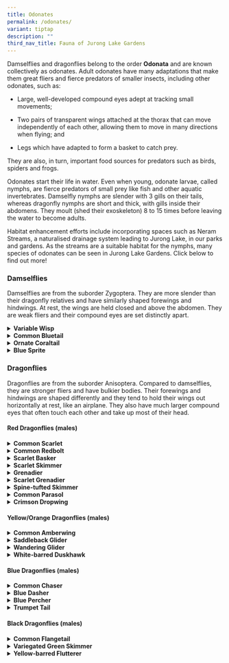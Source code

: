 ```yaml
---
title: Odonates
permalink: /odonates/
variant: tiptap
description: ""
third_nav_title: Fauna of Jurong Lake Gardens
---
```

<p>Damselflies and dragonflies belong to the order <strong>Odonata</strong> and
are known collectively as odonates. Adult odonates have many adaptations
that make them great fliers and fierce predators of smaller insects, including
other odonates, such as:</p>
<ul data-tight="true" class="tight">
<li>
<p>Large, well-developed compound eyes adept at tracking small movements;</p>
</li>
<li>
<p>Two pairs of transparent wings attached at the thorax that can move independently
of each other, allowing them to move in many directions when flying; and</p>
</li>
<li>
<p>Legs which have adapted to form a basket to catch prey.</p>
</li>
</ul>
<p>They are also, in turn, important food sources for predators such as birds,
spiders and frogs.</p>
<p>Odonates start their life in water. Even when young, odonate larvae, called
nymphs, are fierce predators of small prey like fish and other aquatic
invertebrates. Damselfly nymphs are slender with 3 gills on their tails,
whereas dragonfly nymphs are short and thick, with gills inside their abdomens.
They moult (shed their exoskeleton) 8 to 15 times before leaving the water
to become adults.</p>
<p>Habitat enhancement efforts include incorporating spaces such as Neram
Streams, a naturalised drainage system leading to Jurong Lake, in our parks
and gardens. As the streams are a suitable habitat for the nymphs, many
species of odonates can be seen in Jurong Lake Gardens.&nbsp;Click below
to find out more!</p>
<h3><strong>Damselflies</strong></h3>
<p>Damselflies are from the suborder Zygoptera. They are more slender than
their dragonfly relatives and have similarly shaped forewings and hindwings.
At rest, the wings are held closed and above the abdomen. They are weak
fliers and their compound eyes are set distinctly apart.</p>
<div data-type="detailGroup" class="isomer-accordion isomer-accordion-white">
<details class="isomer-details">
<summary><strong>Variable Wisp</strong>
</summary>
<div data-type="detailsContent" class="isomer-details-content">
<p></p>
<div class="isomer-image-wrapper">
<img style="width: 100%" height="auto" width="100%" alt="" src="/images/Fauna/variable_wisp_mature_m_rt.jpg">
</div>
<p><em>Mature male. Photo credit: Ruth Tan (NParks)&nbsp;</em>
</p>
<p></p>
<table style="minWidth: 50px">
<colgroup>
<col>
<col>
</colgroup>
<tbody>
<tr>
<td rowspan="1" colspan="1">
<p><strong>Scientific name:</strong>
</p>
</td>
<td rowspan="1" colspan="1">
<p><em>Agriocnemis femina</em>
</p>
</td>
</tr>
<tr>
<td rowspan="1" colspan="1">
<p><strong>Common name:</strong>
</p>
</td>
<td rowspan="1" colspan="1">
<p>Variable Wisp</p>
</td>
</tr>
<tr>
<td rowspan="1" colspan="1">
<p><strong>Family:</strong>
</p>
</td>
<td rowspan="1" colspan="1">
<p>Coenagrionidae</p>
</td>
</tr>
</tbody>
</table>
<p></p>
<p><strong>What does it look like?</strong>
</p>
<p>Variable wisps are one of the smallest damselflies in Singapore. Their
wings are only about 1 cm long! It can be difficult to identify them as
their colour changes with age.</p>
<p>Before maturity, males have a greenish thorax with an orange abdomen tip.
This changes to a dark abdomen with a white thorax when mature. Females
before maturity are bright red but will become dull olive when mature.</p>
<p><strong>Habitat and Behaviour</strong>
</p>
<p>They can be found along the water’s edge and just above the grass line
in most of our parks, but a keen eye is required to spot them!</p>
</div>
</details>
<details class="isomer-details">
<summary><strong>Common Bluetail</strong>
</summary>
<div data-type="detailsContent" class="isomer-details-content">
<p></p>
<table style="minWidth: 50px">
<colgroup>
<col>
<col>
</colgroup>
<tbody>
<tr>
<td rowspan="1" colspan="1">
<p><strong>Scientific name:</strong>
</p>
</td>
<td rowspan="1" colspan="1">
<p><em>Ischnura senegalensis</em>
</p>
</td>
</tr>
<tr>
<td rowspan="1" colspan="1">
<p><strong>Common name:</strong>
</p>
</td>
<td rowspan="1" colspan="1">
<p>Common Bluetail</p>
</td>
</tr>
<tr>
<td rowspan="1" colspan="1">
<p><strong>Family:</strong>
</p>
</td>
<td rowspan="1" colspan="1">
<p>Coenagrionidae</p>
</td>
</tr>
</tbody>
</table>
<table style="minWidth: 25px">
<colgroup>
<col>
</colgroup>
<tbody>
<tr>
<td rowspan="1" colspan="1">
<div class="isomer-image-wrapper">
<img style="box-sizing: border-box; border-style: none; display: block; max-width: 100%; height: 90px; width: 130px; text-align: center;" height="auto" width="100%" alt="damselfly" src="https://www.nparks.gov.sg/-/media/nparks-real-content/jlg/jlg-fauna/019-damselfly.png?h=90&amp;w=130">
</div>
<p><strong>28–30 mm</strong>
</p>
</td>
</tr>
</tbody>
</table>
<p><strong>What does it look like?</strong>
</p>
<p>Males can be easily identified by their green thorax and blue abdomen
tip. Females come in a variety of colours, but the most common is a golden
orange thorax. Sometimes, females can look similar to males too!</p>
<p><strong>Habitat and Behaviour</strong>
</p>
<p>They thrive in disturbed and open habitats and can be seen in almost all
the ponds in our parks and gardens. They range widely from Africa and Asia
to the island of New Guinea.</p>
</div>
</details>
<details class="isomer-details">
<summary><strong>Ornate Coraltail</strong>
</summary>
<div data-type="detailsContent" class="isomer-details-content">
<p></p>
<table style="minWidth: 50px">
<colgroup>
<col>
<col>
</colgroup>
<tbody>
<tr>
<td rowspan="1" colspan="1">
<p><strong>Scientific name:</strong>
</p>
</td>
<td rowspan="1" colspan="1">
<p><em>Ceriagrion cerinorubellum</em>
</p>
</td>
</tr>
<tr>
<td rowspan="1" colspan="1">
<p><strong>Common name:</strong>
</p>
</td>
<td rowspan="1" colspan="1">
<p>Ornate Coraltail</p>
</td>
</tr>
<tr>
<td rowspan="1" colspan="1">
<p><strong>Family:</strong>
</p>
</td>
<td rowspan="1" colspan="1">
<p>Coenagrionidae</p>
</td>
</tr>
</tbody>
</table>
<table style="minWidth: 25px">
<colgroup>
<col>
</colgroup>
<tbody>
<tr>
<td rowspan="1" colspan="1">
<div class="isomer-image-wrapper">
<img style="box-sizing: border-box; border-style: none; display: block; max-width: 100%; height: 90px; width: 130px; text-align: center;" height="auto" width="100%" alt="damselfly" src="https://www.nparks.gov.sg/-/media/nparks-real-content/jlg/jlg-fauna/019-damselfly.png?h=90&amp;w=130">
</div>
<p><strong>35–38&nbsp;mm</strong>
</p>
</td>
</tr>
</tbody>
</table>
<p><strong>What does it look like?</strong>
</p>
<p>The Ornate Coraltail is a common damselfly that is easily identified by
its bluish green thorax and dark abdomen with an orange tip. Females look
similar to males.</p>
<p><strong>Habitat and Behaviour</strong>
</p>
<p>Any vegetated pond is suitable for this adaptable species. They are distributed
across the Indian subcontinent and Southeast Asia.</p>
</div>
</details>
<details class="isomer-details">
<summary><strong>Blue Sprite</strong>
</summary>
<div data-type="detailsContent" class="isomer-details-content">
<p></p>
<table style="minWidth: 50px">
<colgroup>
<col>
<col>
</colgroup>
<tbody>
<tr>
<td rowspan="1" colspan="1">
<p><strong>Scientific name:</strong>
</p>
</td>
<td rowspan="1" colspan="1">
<p><em>Pseudagrion microcephalum</em>
</p>
</td>
</tr>
<tr>
<td rowspan="1" colspan="1">
<p><strong>Common name:</strong>
</p>
</td>
<td rowspan="1" colspan="1">
<p>Blue Sprite</p>
</td>
</tr>
<tr>
<td rowspan="1" colspan="1">
<p><strong>Family:</strong>
</p>
</td>
<td rowspan="1" colspan="1">
<p>Coenagrionidae</p>
</td>
</tr>
</tbody>
</table>
<table style="minWidth: 25px">
<colgroup>
<col>
</colgroup>
<tbody>
<tr>
<td rowspan="1" colspan="1">
<div class="isomer-image-wrapper">
<img style="box-sizing: border-box; border-style: none; display: block; max-width: 100%; height: 90px; width: 130px; text-align: center;" height="auto" width="100%" alt="damselfly" src="https://www.nparks.gov.sg/-/media/nparks-real-content/jlg/jlg-fauna/019-damselfly.png?h=90&amp;w=130">
</div>
<p><strong>35–38&nbsp;mm</strong>
</p>
</td>
</tr>
</tbody>
</table>
<p><strong>What does it look like?</strong>
</p>
<p>The males of this damselfly are sky blue with black bands on their thorax.
Females are generally pale brown with thin streaks of blue on their thorax.</p>
<p><strong>Habitat and Behaviour</strong>
</p>
<p>This species is highly adaptable and common in our urban wetlands. They
can be spotted perching on vegetation or twigs, or flying just above the
water’s surface.</p>
</div>
</details>
</div>
<h3><strong>Dragonflies</strong></h3>
<p>Dragonflies are from the suborder Anisoptera. Compared to damselflies,
they are stronger fliers and have bulkier bodies. Their forewings and hindwings
are shaped differently and they tend to hold their wings out horizontally
at rest, like an airplane. They also have much larger compound eyes that
often touch each other and take up most of their head.</p>
<p></p>
<h4><strong>Red Dragonflies (males)</strong></h4>
<div data-type="detailGroup" class="isomer-accordion isomer-accordion-white">
<details class="isomer-details">
<summary><strong>Common Scarlet</strong>
</summary>
<div data-type="detailsContent" class="isomer-details-content">
<p>
<br>
</p>
<table style="minWidth: 50px">
<colgroup>
<col>
<col>
</colgroup>
<tbody>
<tr>
<td rowspan="1" colspan="1">
<p><strong>Scientific name:</strong>
</p>
</td>
<td rowspan="1" colspan="1">
<p><em>Crocothemis servilia</em>
</p>
</td>
</tr>
<tr>
<td rowspan="1" colspan="1">
<p><strong>Common name:</strong>
</p>
</td>
<td rowspan="1" colspan="1">
<p>Common Scarlet</p>
</td>
</tr>
<tr>
<td rowspan="1" colspan="1">
<p><strong>Family:</strong>
</p>
</td>
<td rowspan="1" colspan="1">
<p>Libellulidae</p>
</td>
</tr>
</tbody>
</table>
<p>
<br>
</p>
<table style="minWidth: 25px">
<colgroup>
<col>
</colgroup>
<tbody>
<tr>
<td rowspan="1" colspan="1">
<div class="isomer-image-wrapper">
<img style="box-sizing: border-box; border-style: none; display: block; max-width: 100%; height: 69px; width: 100px;" height="69" width="100" alt="odonate" src="https://www.nparks.gov.sg/-/media/nparks-real-content/jlg/jlg-fauna/017-odonate.png?h=69&amp;w=100">
</div>
<p><strong>40–43 mm</strong>
</p>
</td>
</tr>
</tbody>
</table>
<p><strong>What does it look like?</strong>
</p>
<p>This is one of the larger species of red dragonflies and is very common
in Jurong Lake Gardens. The males are red from head to tail, including
their eyes. They are easily confused with the Common Redbolt but can be
distinguished from the latter by the distinctive dark line along the top
of its abdomen. The females are light brown with the same distinctive line.</p>
<p><strong>Habitat and Behaviour</strong>
</p>
<p>These sun-loving dragonflies can be commonly seen in our parks as well
as other open habitats like freshwater marshes. They range from the Middle
East throughout tropical and subtropical Asia, to New Guinea in the east.
<br>
</p>
</div>
</details>
<details class="isomer-details">
<summary><strong>Common Redbolt</strong>
</summary>
<div data-type="detailsContent" class="isomer-details-content">
<p></p>
<table style="minWidth: 50px">
<colgroup>
<col>
<col>
</colgroup>
<tbody>
<tr>
<td rowspan="1" colspan="1">
<p><strong>Scientific name:</strong>
</p>
</td>
<td rowspan="1" colspan="1">
<p><em>Rhodothemis rufa</em>
</p>
</td>
</tr>
<tr>
<td rowspan="1" colspan="1">
<p><strong>Common name:</strong>
</p>
</td>
<td rowspan="1" colspan="1">
<p>Common Redbolt</p>
</td>
</tr>
<tr>
<td rowspan="1" colspan="1">
<p><strong>Family:</strong>
</p>
</td>
<td rowspan="1" colspan="1">
<p>Libellulidae</p>
</td>
</tr>
</tbody>
</table>
<p>
<br>
</p>
<table style="minWidth: 25px">
<colgroup>
<col>
</colgroup>
<tbody>
<tr>
<td rowspan="1" colspan="1">
<div class="isomer-image-wrapper">
<img style="box-sizing: border-box; border-style: none; display: block; max-width: 100%; height: 69px; width: 100px;" height="69" width="100" alt="odonate" src="https://www.nparks.gov.sg/-/media/nparks-real-content/jlg/jlg-fauna/017-odonate.png?h=69&amp;w=100">
</div>
<p><strong>41–44 mm</strong>
</p>
</td>
</tr>
</tbody>
</table>
<p><strong>What does it look like?</strong>
</p>
<p>Male Common Redbolts are red throughout with a thick pale band on their
thorax. Females are brown with a bright yellow band on their thorax that
extends midway down the abdomen. It looks similar to the Common Scarlet
but lacks the distinct dark band along the abdomen.</p>
<p><strong>Habitat and Behaviour</strong>
</p>
<p>This sun-loving species is found in open habitats like freshwater marshes
and flooded grasslands. They are widespread in tropical Asia, ranging from
western India and Sri Lanka to the Solomon Islands.</p>
</div>
</details>
<details class="isomer-details">
<summary><strong>Scarlet Basker</strong>
</summary>
<div data-type="detailsContent" class="isomer-details-content">
<p></p>
<table style="minWidth: 50px">
<colgroup>
<col>
<col>
</colgroup>
<tbody>
<tr>
<td rowspan="1" colspan="1">
<p><strong>Scientific name:</strong>
</p>
</td>
<td rowspan="1" colspan="1">
<p><em>Urothemis signata</em>
</p>
</td>
</tr>
<tr>
<td rowspan="1" colspan="1">
<p><strong>Common name:</strong>
</p>
</td>
<td rowspan="1" colspan="1">
<p>Scarlet Basker</p>
</td>
</tr>
<tr>
<td rowspan="1" colspan="1">
<p><strong>Family:</strong>
</p>
</td>
<td rowspan="1" colspan="1">
<p>Libellulidae</p>
</td>
</tr>
</tbody>
</table>
<p>
<br>
</p>
<table style="minWidth: 25px">
<colgroup>
<col>
</colgroup>
<tbody>
<tr>
<td rowspan="1" colspan="1">
<div class="isomer-image-wrapper">
<img style="box-sizing: border-box; border-style: none; display: block; max-width: 100%; height: 69px; width: 100px;" height="69" width="100" alt="odonate" src="https://www.nparks.gov.sg/-/media/nparks-real-content/jlg/jlg-fauna/017-odonate.png?h=69&amp;w=100">
</div>
<p><strong>42–45 mm</strong>
</p>
</td>
</tr>
</tbody>
</table>
<p><strong>What does it look like?</strong>
</p>
<p>Male Scarlet Baskers have red eyes, thoraxes and abdomens with a brown
patch at the base of their hindwings. Females are, in contrast, light
<a rel="noopener noreferrer nofollow" target="_blank">yellowish brown&nbsp;</a>with a pale amber patch at the base of their
hindwings. They are identified by two diamond-shaped spots at the ends
of their abdomens.</p>
<p><strong>Habitat and Behaviour</strong>
</p>
<p>It is found in ponds in open habitats throughout Singapore. This active
dragonfly is often seen fighting other odonates that intrude into their
territory. It is widespread, occurring from the Indian subcontinent and
Southeast Asia to eastern Australia.</p>
</div>
</details>
<details class="isomer-details">
<summary><strong>Scarlet Skimmer</strong>
</summary>
<div data-type="detailsContent" class="isomer-details-content">
<p></p>
<table style="minWidth: 50px">
<colgroup>
<col>
<col>
</colgroup>
<tbody>
<tr>
<td rowspan="1" colspan="1">
<p><strong>Scientific name:</strong>
</p>
</td>
<td rowspan="1" colspan="1">
<p><em>Orthetrum testaceum</em>
</p>
</td>
</tr>
<tr>
<td rowspan="1" colspan="1">
<p><strong>Common name:</strong>
</p>
</td>
<td rowspan="1" colspan="1">
<p>Scarlet Skimmer</p>
</td>
</tr>
<tr>
<td rowspan="1" colspan="1">
<p><strong>Family:</strong>
</p>
</td>
<td rowspan="1" colspan="1">
<p>Libellulidae</p>
</td>
</tr>
</tbody>
</table>
<p>
<br>
</p>
<table style="minWidth: 25px">
<colgroup>
<col>
</colgroup>
<tbody>
<tr>
<td rowspan="1" colspan="1">
<div class="isomer-image-wrapper">
<img style="box-sizing: border-box; border-style: none; display: block; max-width: 100%; height: 69px; width: 100px;" height="69" width="100" alt="odonate" src="https://www.nparks.gov.sg/-/media/nparks-real-content/jlg/jlg-fauna/017-odonate.png?h=69&amp;w=100">
</div>
<p><strong>43–48 mm</strong>
</p>
</td>
</tr>
</tbody>
</table>
<p><strong>What does it look like?</strong>
</p>
<p>Males have an orange brown thorax and red abdomen with light brownish
grey eyes. They also have an amber patch at the base of their hindwings.
Females are <a rel="noopener noreferrer nofollow" target="_blank">yellowish brown </a>and
lack the patch on their hindwings.</p>
<p><strong>Habitat and Behaviour</strong>
</p>
<p>They inhabit open wetlands like drains, ponds and marshes.</p>
</div>
</details>
<details class="isomer-details">
<summary><strong>Grenadier</strong>
</summary>
<div data-type="detailsContent" class="isomer-details-content">
<p></p>
<table style="minWidth: 50px">
<colgroup>
<col>
<col>
</colgroup>
<tbody>
<tr>
<td rowspan="1" colspan="1">
<p><strong>Scientific name:</strong>
</p>
</td>
<td rowspan="1" colspan="1">
<p><em>Agrionoptera insignis</em>
</p>
</td>
</tr>
<tr>
<td rowspan="1" colspan="1">
<p><strong>Common name:</strong>
</p>
</td>
<td rowspan="1" colspan="1">
<p>Grenadier</p>
</td>
</tr>
<tr>
<td rowspan="1" colspan="1">
<p><strong>Family:</strong>
</p>
</td>
<td rowspan="1" colspan="1">
<p>Libellulidae</p>
</td>
</tr>
</tbody>
</table>
<p>
<br>
</p>
<table style="minWidth: 25px">
<colgroup>
<col>
</colgroup>
<tbody>
<tr>
<td rowspan="1" colspan="1">
<div class="isomer-image-wrapper">
<img style="box-sizing: border-box; border-style: none; display: block; max-width: 100%; height: 69px; width: 100px;" height="69" width="100" alt="odonate" src="https://www.nparks.gov.sg/-/media/nparks-real-content/jlg/jlg-fauna/017-odonate.png?h=69&amp;w=100">
</div>
<p><strong>37–41 mm</strong>
</p>
</td>
</tr>
</tbody>
</table>
<p><strong>What does it look like?</strong>
</p>
<p>The Grenadier has a blotchy or mottled yellow thorax and a slender abdomen
that is red except for the black tip. Males and females look similar. It
can be challenging to distinguish the Grenadier from the Scarlet Grenadier,
which is larger and has a different abdomen shape and thorax colouration.</p>
<p><strong>Habitat and Behaviour</strong>
</p>
<p>This species is associated with forested habitats and generally perches
in shady areas. It has been recorded in the nature reserves, various nature
parks and wooded areas of Jurong Lake Gardens. It has a wide range across
tropical Asia and Australasia.</p>
</div>
</details>
<details class="isomer-details">
<summary><strong>Scarlet Grenadier</strong>
</summary>
<div data-type="detailsContent" class="isomer-details-content">
<p></p>
<table style="minWidth: 50px">
<colgroup>
<col>
<col>
</colgroup>
<tbody>
<tr>
<td rowspan="1" colspan="1">
<p><strong>Scientific name:</strong>
</p>
</td>
<td rowspan="1" colspan="1">
<p><em>Lathrecista asiatica</em>
</p>
</td>
</tr>
<tr>
<td rowspan="1" colspan="1">
<p><strong>Common name:</strong>
</p>
</td>
<td rowspan="1" colspan="1">
<p>Scarlet Grenadier</p>
</td>
</tr>
<tr>
<td rowspan="1" colspan="1">
<p><strong>Family:</strong>
</p>
</td>
<td rowspan="1" colspan="1">
<p>Libellulidae</p>
</td>
</tr>
</tbody>
</table>
<p>
<br>
</p>
<table style="minWidth: 25px">
<colgroup>
<col>
</colgroup>
<tbody>
<tr>
<td rowspan="1" colspan="1">
<div class="isomer-image-wrapper">
<img style="box-sizing: border-box; border-style: none; display: block; max-width: 100%; height: 69px; width: 100px;" height="69" width="100" alt="odonate" src="https://www.nparks.gov.sg/-/media/nparks-real-content/jlg/jlg-fauna/017-odonate.png?h=69&amp;w=100">
</div>
<p><strong>44–47 mm</strong>
</p>
</td>
</tr>
</tbody>
</table>
<p><strong>What does it look like?</strong>
</p>
<p>The Scarlet Grenadier has a narrow abdomen. Males have an entirely red
abdomen except for the last segment which is black. Their thorax is dark
brown with yellow stripes on the sides. Females have a brownish red abdomen.</p>
<p><strong>Habitat and Behaviour</strong>
</p>
<p>This species prefers forested areas and is usually seen perched around
forest clearings surveying <a rel="noopener noreferrer nofollow" target="_blank">their surroundings&nbsp;</a>for
prey.</p>
</div>
</details>
<details class="isomer-details">
<summary><strong>Spine-tufted Skimmer</strong>
</summary>
<div data-type="detailsContent" class="isomer-details-content">
<p></p>
<table style="minWidth: 50px">
<colgroup>
<col>
<col>
</colgroup>
<tbody>
<tr>
<td rowspan="1" colspan="1">
<p><strong>Scientific name:</strong>
</p>
</td>
<td rowspan="1" colspan="1">
<p><em>Orthetrum chrysis</em>
</p>
</td>
</tr>
<tr>
<td rowspan="1" colspan="1">
<p><strong>Common name:</strong>
</p>
</td>
<td rowspan="1" colspan="1">
<p>Spine-tufted Skimmer</p>
</td>
</tr>
<tr>
<td rowspan="1" colspan="1">
<p><strong>Family:</strong>
</p>
</td>
<td rowspan="1" colspan="1">
<p>Libellulidae</p>
</td>
</tr>
</tbody>
</table>
<p>
<br>
</p>
<table style="minWidth: 25px">
<colgroup>
<col>
</colgroup>
<tbody>
<tr>
<td rowspan="1" colspan="1">
<div class="isomer-image-wrapper">
<img style="box-sizing: border-box; border-style: none; display: block; max-width: 100%; height: 69px; width: 100px;" height="69" width="100" alt="odonate" src="https://www.nparks.gov.sg/-/media/nparks-real-content/jlg/jlg-fauna/017-odonate.png?h=69&amp;w=100">
</div>
<p><strong>41–48 mm</strong>
</p>
</td>
</tr>
</tbody>
</table>
<p><strong>What does it look like?</strong>
</p>
<p>Males have a dark brown thorax and red abdomen. Females are reddish brown.
They are often mistaken for the Scarlet Skimmer but have a dark thorax
instead of being completely red or orange brown.</p>
<p><strong>Habitat and Behaviour</strong>
</p>
<p>They are common in our parks and widespread in tropical Asia.</p>
</div>
</details>
<details class="isomer-details">
<summary><strong>Common Parasol</strong>
</summary>
<div data-type="detailsContent" class="isomer-details-content">
<p></p>
<table style="minWidth: 50px">
<colgroup>
<col>
<col>
</colgroup>
<tbody>
<tr>
<td rowspan="1" colspan="1">
<p><strong>Scientific name:</strong>
</p>
</td>
<td rowspan="1" colspan="1">
<p><em>Neurothemis fluctuans</em>
</p>
</td>
</tr>
<tr>
<td rowspan="1" colspan="1">
<p><strong>Common name:</strong>
</p>
</td>
<td rowspan="1" colspan="1">
<p>Common Parasol</p>
</td>
</tr>
<tr>
<td rowspan="1" colspan="1">
<p><strong>Family:</strong>
</p>
</td>
<td rowspan="1" colspan="1">
<p>Libellulidae</p>
</td>
</tr>
</tbody>
</table>
<p>
<br>
</p>
<table style="minWidth: 25px">
<colgroup>
<col>
</colgroup>
<tbody>
<tr>
<td rowspan="1" colspan="1">
<div class="isomer-image-wrapper">
<img style="box-sizing: border-box; border-style: none; display: block; max-width: 100%; height: 69px; width: 100px;" height="69" width="100" alt="odonate" src="https://www.nparks.gov.sg/-/media/nparks-real-content/jlg/jlg-fauna/017-odonate.png?h=69&amp;w=100">
</div>
<p><strong>30–34 mm</strong>
</p>
</td>
</tr>
</tbody>
</table>
<p><strong>What does it look like?</strong>
</p>
<p>Males are striking and have a reddish brown thorax and abdomen with maroon
wings that have transparent tips. Females are duller in colour with clear
wings. Immature males look similar to females except for their wing markings.</p>
<p><strong>Habitat and Behaviour</strong>
</p>
<p>It is widespread across tropical Asia. It is the most common dragonfly
in Singapore, even frequenting places that are far from a water source.</p>
</div>
</details>
<details class="isomer-details">
<summary><strong>Crimson Dropwing</strong>
</summary>
<div data-type="detailsContent" class="isomer-details-content">
<p></p>
<table style="minWidth: 50px">
<colgroup>
<col>
<col>
</colgroup>
<tbody>
<tr>
<td rowspan="1" colspan="1">
<p><strong>Scientific name:</strong>
</p>
</td>
<td rowspan="1" colspan="1">
<p><em>Trithemis aurora</em>
</p>
</td>
</tr>
<tr>
<td rowspan="1" colspan="1">
<p><strong>Common name:</strong>
</p>
</td>
<td rowspan="1" colspan="1">
<p>Crimson Dropwing</p>
</td>
</tr>
<tr>
<td rowspan="1" colspan="1">
<p><strong>Family:</strong>
</p>
</td>
<td rowspan="1" colspan="1">
<p>Libellulidae</p>
</td>
</tr>
</tbody>
</table>
<p>
<br>
</p>
<table style="minWidth: 25px">
<colgroup>
<col>
</colgroup>
<tbody>
<tr>
<td rowspan="1" colspan="1">
<div class="isomer-image-wrapper">
<img style="box-sizing: border-box; border-style: none; display: block; max-width: 100%; height: 69px; width: 100px;" height="69" width="100" alt="odonate" src="https://www.nparks.gov.sg/-/media/nparks-real-content/jlg/jlg-fauna/017-odonate.png?h=69&amp;w=100">
</div>
<p><strong>32–35 mm</strong>
</p>
</td>
</tr>
</tbody>
</table>
<p><strong><br>What does it look like?</strong>
</p>
<p>The eyes, thorax and abdomen of males are bright pink, while females are
golden yellow with black markings on the sides of their abdomen.</p>
<p><strong>Habitat and Behaviour</strong>
</p>
<p>This species is very common and inhabits all sorts of urban wetlands.
They can often be spotted perched on shrubs, basking in the sun.</p>
</div>
</details>
</div>
<h4><strong>Yellow/Orange Dragonflies (males)</strong></h4>
<div data-type="detailGroup" class="isomer-accordion isomer-accordion-white">
<details class="isomer-details">
<summary><strong>Common Amberwing</strong>
</summary>
<div data-type="detailsContent" class="isomer-details-content">
<p>
<br>
</p>
<table style="minWidth: 50px">
<colgroup>
<col>
<col>
</colgroup>
<tbody>
<tr>
<td rowspan="1" colspan="1">
<p><strong>Scientific name:</strong>
</p>
</td>
<td rowspan="1" colspan="1">
<p><em>Brachythemis contaminata</em>
</p>
</td>
</tr>
<tr>
<td rowspan="1" colspan="1">
<p><strong>Common name:</strong>
</p>
</td>
<td rowspan="1" colspan="1">
<p>Common Amberwing</p>
</td>
</tr>
<tr>
<td rowspan="1" colspan="1">
<p><strong>Family:</strong>
</p>
</td>
<td rowspan="1" colspan="1">
<p>Libellulidae</p>
</td>
</tr>
</tbody>
</table>
<p>
<br>
</p>
<table style="minWidth: 25px">
<colgroup>
<col>
</colgroup>
<tbody>
<tr>
<td rowspan="1" colspan="1">
<div class="isomer-image-wrapper">
<img style="box-sizing: border-box; border-style: none; display: block; max-width: 100%; height: 69px; width: 100px;" height="69" width="100" alt="odonate" src="https://www.nparks.gov.sg/-/media/nparks-real-content/jlg/jlg-fauna/017-odonate.png?h=69&amp;w=100">
</div>
<p><strong>29–31 mm</strong>
</p>
</td>
</tr>
</tbody>
</table>
<p><strong>What does it look like?</strong>
</p>
<p>True to its name, male Common Amberwings have beautiful amber tints on
all their wings. Females look very different with a pale yellow thorax
and yellowish orange wing spots instead.</p>
<p><strong>Habitat and Behaviour</strong>
</p>
<p>They are very common in ponds, lakes and marshes. Their scientific name <em>contaminata</em> refers
to this species’ ability to survive even in polluted water. They can usually
be <a rel="noopener noreferrer nofollow" target="_blank">found in </a>large
numbers.</p>
</div>
</details>
<details class="isomer-details">
<summary><strong>Saddleback Glider</strong>
</summary>
<div data-type="detailsContent" class="isomer-details-content">
<p></p>
<table style="minWidth: 50px">
<colgroup>
<col>
<col>
</colgroup>
<tbody>
<tr>
<td rowspan="1" colspan="1">
<p><strong>Scientific name:</strong>
</p>
</td>
<td rowspan="1" colspan="1">
<p><em>Tramea transmarina</em>
</p>
</td>
</tr>
<tr>
<td rowspan="1" colspan="1">
<p><strong>Common name:</strong>
</p>
</td>
<td rowspan="1" colspan="1">
<p>Saddlebag Glider</p>
</td>
</tr>
<tr>
<td rowspan="1" colspan="1">
<p><strong>Family:</strong>
</p>
</td>
<td rowspan="1" colspan="1">
<p>Libellulidae</p>
</td>
</tr>
</tbody>
</table>
<p>
<br>
</p>
<table style="minWidth: 25px">
<colgroup>
<col>
</colgroup>
<tbody>
<tr>
<td rowspan="1" colspan="1">
<div class="isomer-image-wrapper">
<img style="box-sizing: border-box; border-style: none; display: block; max-width: 100%; height: 69px; width: 100px;" height="69" width="100" alt="odonate" src="https://www.nparks.gov.sg/-/media/nparks-real-content/jlg/jlg-fauna/017-odonate.png?h=69&amp;w=100">
</div>
<p><strong>53–54 mm</strong>
</p>
</td>
</tr>
</tbody>
</table>
<p><strong>What does it look like?</strong>
</p>
<p>The Saddlebag Glider has a dark brown patch at the base of its hindwings
near the thorax, resembling a saddlebag and thus giving it its name. Their
eyes are dark brown above and <a rel="noopener noreferrer nofollow" target="_blank">greyish white </a>below.</p>
<p><strong>Habitat and Behaviour</strong>
</p>
<p>They are common in Singapore and occur in well-vegetated ponds and drains.</p>
</div>
</details>
<details class="isomer-details">
<summary><strong>Wandering Glider</strong>
</summary>
<div data-type="detailsContent" class="isomer-details-content">
<p></p>
<table style="minWidth: 50px">
<colgroup>
<col>
<col>
</colgroup>
<tbody>
<tr>
<td rowspan="1" colspan="1">
<p><strong>Scientific name:</strong>
</p>
</td>
<td rowspan="1" colspan="1">
<p><em>Pantala flavescens</em>
</p>
</td>
</tr>
<tr>
<td rowspan="1" colspan="1">
<p><strong>Common name:</strong>
</p>
</td>
<td rowspan="1" colspan="1">
<p>Wandering Glider</p>
</td>
</tr>
<tr>
<td rowspan="1" colspan="1">
<p><strong>Family:</strong>
</p>
</td>
<td rowspan="1" colspan="1">
<p>Libellulidae</p>
</td>
</tr>
</tbody>
</table>
<p>
<br>
</p>
<table style="minWidth: 25px">
<colgroup>
<col>
</colgroup>
<tbody>
<tr>
<td rowspan="1" colspan="1">
<div class="isomer-image-wrapper">
<img style="box-sizing: border-box; border-style: none; display: block; max-width: 100%; height: 69px; width: 100px;" height="69" width="100" alt="odonate" src="https://www.nparks.gov.sg/-/media/nparks-real-content/jlg/jlg-fauna/017-odonate.png?h=69&amp;w=100">
</div>
<p><strong>45–47 mm</strong>
</p>
</td>
</tr>
</tbody>
</table>
<p><strong>How to identify?</strong>
</p>
<p>This dragonfly is mainly yellow in colour. It has a series of long, diamond-shaped
spots along the midline of its abdomen. Their broad wings are clear except
for a small but distinct dark mark at each of the tips. Males and females
look similar.</p>
<p><strong>Habitat and Behaviour</strong>
</p>
<p>The Wandering Glider occurs in open habitats in Singapore and is often
present in swarms, foraging around open areas in search of prey.</p>
<p>They are the most widespread species of dragonfly and have a global range
extending from the Americas to Asia.</p>
</div>
</details>
<details class="isomer-details">
<summary><strong>White-barred Duskhawk</strong>
</summary>
<div data-type="detailsContent" class="isomer-details-content">
<p></p>
<table style="minWidth: 50px">
<colgroup>
<col>
<col>
</colgroup>
<tbody>
<tr>
<td rowspan="1" colspan="1">
<p><strong>Scientific name:</strong>
</p>
</td>
<td rowspan="1" colspan="1">
<p><em>Tholymis tillarga</em>
</p>
</td>
</tr>
<tr>
<td rowspan="1" colspan="1">
<p><strong>Common name:</strong>
</p>
</td>
<td rowspan="1" colspan="1">
<p>White-barred Duskhawk</p>
</td>
</tr>
<tr>
<td rowspan="1" colspan="1">
<p><strong>Family:</strong>
</p>
</td>
<td rowspan="1" colspan="1">
<p>Libellulidae</p>
</td>
</tr>
</tbody>
</table>
<p>
<br>
</p>
<table style="minWidth: 25px">
<colgroup>
<col>
</colgroup>
<tbody>
<tr>
<td rowspan="1" colspan="1">
<div class="isomer-image-wrapper">
<img style="box-sizing: border-box; border-style: none; display: block; max-width: 100%; height: 69px; width: 100px;" height="69" width="100" alt="odonate" src="https://www.nparks.gov.sg/-/media/nparks-real-content/jlg/jlg-fauna/017-odonate.png?h=69&amp;w=100">
</div>
<p><strong>44–47 mm</strong>
</p>
</td>
</tr>
</tbody>
</table>
<p><strong>How to identify?</strong>
</p>
<p>The males are dull orange with a light brown bar and white patches on
each hindwing. Females are pale brown with clear wings that lack patches.
Before maturity, males resemble females.</p>
<p><strong>Habitat and Behaviour</strong>
</p>
<p>Mostly active in the late afternoon, they perch vertically below plants
for shade during the rest of the day. They are found throughout Singapore
in open habitats like ponds, lakes and slow-flowing streams. Their global
distribution ranges throughout tropical and subtropical Africa, Asia, Australia
and Micronesia (islands in the western Pacific Ocean).</p>
</div>
</details>
</div>
<h4><strong>Blue Dragonflies (males)</strong></h4>
<div data-type="detailGroup" class="isomer-accordion isomer-accordion-white">
<details class="isomer-details">
<summary><strong>Common Chaser</strong>
</summary>
<div data-type="detailsContent" class="isomer-details-content">
<p>
<br>
</p>
<table style="minWidth: 50px">
<colgroup>
<col>
<col>
</colgroup>
<tbody>
<tr>
<td rowspan="1" colspan="1">
<p><strong>Scientific name:</strong>
</p>
</td>
<td rowspan="1" colspan="1">
<p><em>Potamarcha congener</em>
</p>
</td>
</tr>
<tr>
<td rowspan="1" colspan="1">
<p><strong>Common name:</strong>
</p>
</td>
<td rowspan="1" colspan="1">
<p>Common Chaser&nbsp;</p>
</td>
</tr>
<tr>
<td rowspan="1" colspan="1">
<p><strong>Family:</strong>
</p>
</td>
<td rowspan="1" colspan="1">
<p>Libellulidae</p>
</td>
</tr>
</tbody>
</table>
<p>
<br>
</p>
<table style="minWidth: 25px">
<colgroup>
<col>
</colgroup>
<tbody>
<tr>
<td rowspan="1" colspan="1">
<div class="isomer-image-wrapper">
<img style="box-sizing: border-box; border-style: none; display: block; max-width: 100%; height: 69px; width: 100px;" height="69" width="100" alt="odonate" src="https://www.nparks.gov.sg/-/media/nparks-real-content/jlg/jlg-fauna/017-odonate.png?h=69&amp;w=100">
</div>
<p><strong>43–45 mm</strong>
</p>
</td>
</tr>
</tbody>
</table>
<p><strong>What does it look like?</strong>
</p>
<p>The first four segments of the abdomen of the males are powdery blue while
the rest of the abdomen is black with orange markings. Females have yellow
and black stripes on the sides of their thorax, a black abdomen with dull
orange markings and a notable flap near the tip.</p>
<p><strong>Habitat and Behaviour</strong>
</p>
<p>They occur all over Singapore, preferring open ponds and slow-flowing
waters in disturbed habitats. They are also widely distributed in areas
ranging from tropical Asia to Australia.</p>
</div>
</details>
<details class="isomer-details">
<summary><strong>Blue Dasher</strong>
</summary>
<div data-type="detailsContent" class="isomer-details-content">
<p></p>
<table style="minWidth: 50px">
<colgroup>
<col>
<col>
</colgroup>
<tbody>
<tr>
<td rowspan="1" colspan="1">
<p><strong>Scientific name:</strong>
</p>
</td>
<td rowspan="1" colspan="1">
<p><em>Brachydiplax chalybea</em>
</p>
</td>
</tr>
<tr>
<td rowspan="1" colspan="1">
<p><strong>Common name:</strong>
</p>
</td>
<td rowspan="1" colspan="1">
<p>Blue Dasher</p>
</td>
</tr>
<tr>
<td rowspan="1" colspan="1">
<p><strong>Family:</strong>
</p>
</td>
<td rowspan="1" colspan="1">
<p>Libellulidae</p>
</td>
</tr>
</tbody>
</table>
<p>
<br>
</p>
<table style="minWidth: 25px">
<colgroup>
<col>
</colgroup>
<tbody>
<tr>
<td rowspan="1" colspan="1">
<div class="isomer-image-wrapper">
<img style="box-sizing: border-box; border-style: none; display: block; max-width: 100%; height: 69px; width: 100px;" height="69" width="100" alt="odonate" src="https://www.nparks.gov.sg/-/media/nparks-real-content/jlg/jlg-fauna/017-odonate.png?h=69&amp;w=100">
</div>
<p><strong>33–35 mm</strong>
</p>
</td>
</tr>
</tbody>
</table>
<p><strong>What does it look like?</strong>
</p>
<p>This dragonfly is distinctive, with males sporting a bluish body coupled
with a yellowish tint at the base of its wings. It has a broad dark tip
at the end of its abdomen. Females have clear wings and a yellow abdomen
with a black streak.</p>
<p><strong>Habitat and Behaviour</strong>
</p>
<p>They are very common and found in ponds in many of our parks, particularly
those that are well-vegetated.</p>
</div>
</details>
<details class="isomer-details">
<summary><strong>Blue Percher</strong>
</summary>
<div data-type="detailsContent" class="isomer-details-content">
<p></p>
<table style="minWidth: 50px">
<colgroup>
<col>
<col>
</colgroup>
<tbody>
<tr>
<td rowspan="1" colspan="1">
<p><strong>Scientific name:</strong>
</p>
</td>
<td rowspan="1" colspan="1">
<p><em>Diplacodes trivialis</em>
</p>
</td>
</tr>
<tr>
<td rowspan="1" colspan="1">
<p><strong>Common name:</strong>
</p>
</td>
<td rowspan="1" colspan="1">
<p>Blue Percher</p>
</td>
</tr>
<tr>
<td rowspan="1" colspan="1">
<p><strong>Family:</strong>
</p>
</td>
<td rowspan="1" colspan="1">
<p>Libellulidae</p>
</td>
</tr>
</tbody>
</table>
<p>
<br>
</p>
<table style="minWidth: 25px">
<colgroup>
<col>
</colgroup>
<tbody>
<tr>
<td rowspan="1" colspan="1">
<div class="isomer-image-wrapper">
<img style="box-sizing: border-box; border-style: none; display: block; max-width: 100%; height: 69px; width: 100px;" height="69" width="100" alt="odonate" src="https://www.nparks.gov.sg/-/media/nparks-real-content/jlg/jlg-fauna/017-odonate.png?h=69&amp;w=100">
</div>
<p><strong>29–33 mm</strong>
</p>
</td>
</tr>
</tbody>
</table>
<p><strong>What does it look like?</strong>
</p>
<p>A small dragonfly, its males are light bluish with bright blue eyes and
a black abdomen tip with white anal attachments, known as appendages. Females
have a pale greenish yellow marking on their black bodies with eyes that
are brown above and yellow below.</p>
<p><strong>Habitat and Behaviour</strong>
</p>
<p>It is commonly found in open marshes, drains and disturbed habitats. They
are not always found near water sources, and often fly very close to the
ground. It has a wide range encompassing tropical and subtropical Asia
and Australasia.</p>
</div>
</details>
<details class="isomer-details">
<summary><strong>Trumpet Tail</strong>
</summary>
<div data-type="detailsContent" class="isomer-details-content">
<p></p>
<table style="minWidth: 50px">
<colgroup>
<col>
<col>
</colgroup>
<tbody>
<tr>
<td rowspan="1" colspan="1">
<p><strong>Scientific name:</strong>
</p>
</td>
<td rowspan="1" colspan="1">
<p><em>Acisoma panorpoides</em>
</p>
</td>
</tr>
<tr>
<td rowspan="1" colspan="1">
<p><strong>Common name:</strong>
</p>
</td>
<td rowspan="1" colspan="1">
<p>Trumpet Tail</p>
</td>
</tr>
<tr>
<td rowspan="1" colspan="1">
<p><strong>Family:</strong>
</p>
</td>
<td rowspan="1" colspan="1">
<p>Libellulidae</p>
</td>
</tr>
</tbody>
</table>
<p>
<br>
</p>
<table style="minWidth: 25px">
<colgroup>
<col>
</colgroup>
<tbody>
<tr>
<td rowspan="1" colspan="1">
<div class="isomer-image-wrapper">
<img style="box-sizing: border-box; border-style: none; display: block; max-width: 100%; height: 69px; width: 100px;" height="69" width="100" alt="odonate" src="https://www.nparks.gov.sg/-/media/nparks-real-content/jlg/jlg-fauna/017-odonate.png?h=69&amp;w=100">
</div>
<p><strong>27–29 mm</strong>
</p>
</td>
</tr>
</tbody>
</table>
<p><strong>What does it look like?</strong>
</p>
<p>A key feature of this dragonfly is its bulging abdomen that narrows towards
the tip. Mature males are blue while females are light green.</p>
<p><strong>Habitat and Behaviour</strong>
</p>
<p>It is commonly found in most of our parks and is often seen around ponds
with many plants.</p>
</div>
</details>
</div>
<h4><strong>Black Dragonflies (males)</strong></h4>
<div data-type="detailGroup" class="isomer-accordion isomer-accordion-white">
<details class="isomer-details">
<summary><strong>Common Flangetail</strong>
</summary>
<div data-type="detailsContent" class="isomer-details-content">
<p></p>
<table style="minWidth: 50px">
<colgroup>
<col>
<col>
</colgroup>
<tbody>
<tr>
<td rowspan="1" colspan="1">
<p><strong>Scientific name:</strong>
</p>
</td>
<td rowspan="1" colspan="1">
<p><em>Ictinogomphus decoratus</em>
</p>
</td>
</tr>
<tr>
<td rowspan="1" colspan="1">
<p><strong>Common name:</strong>
</p>
</td>
<td rowspan="1" colspan="1">
<p>Common Flangetail</p>
</td>
</tr>
<tr>
<td rowspan="1" colspan="1">
<p><strong>Family:</strong>
</p>
</td>
<td rowspan="1" colspan="1">
<p>Gomphidae</p>
</td>
</tr>
</tbody>
</table>
<p>
<br>
</p>
<table style="minWidth: 25px">
<colgroup>
<col>
</colgroup>
<tbody>
<tr>
<td rowspan="1" colspan="1">
<div class="isomer-image-wrapper">
<img style="box-sizing: border-box; border-style: none; display: block; max-width: 100%; height: 69px; width: 100px;" height="69" width="100" alt="odonate" src="https://www.nparks.gov.sg/-/media/nparks-real-content/jlg/jlg-fauna/017-odonate.png?h=69&amp;w=100">
</div>
<p><strong>64–68 mm</strong>
</p>
</td>
</tr>
</tbody>
</table>
<p><strong>What does it look like?</strong>
</p>
<p>It has a heavily-built body with a distinctive yellow and black pattern
and a long slender abdomen. Greenish yellow bands and spots cover its black
body. Its eyes are well separated and greyish green in colour. Females
and males look similar.</p>
<p><strong>Habitat and Behaviour</strong>
</p>
<p>The Common Flangetail prefers large, open expanses of water such as Jurong
Lake and other large lakes and reservoirs.
<br>
</p>
</div>
</details>
<details class="isomer-details">
<summary><strong>Variegated Green Skimmer</strong>
</summary>
<div data-type="detailsContent" class="isomer-details-content">
<p></p>
<table style="minWidth: 50px">
<colgroup>
<col>
<col>
</colgroup>
<tbody>
<tr>
<td rowspan="1" colspan="1">
<p><strong>Scientific name:</strong>
</p>
</td>
<td rowspan="1" colspan="1">
<p><em>Orthetrum sabina</em>
</p>
</td>
</tr>
<tr>
<td rowspan="1" colspan="1">
<p><strong>Common name:</strong>
</p>
</td>
<td rowspan="1" colspan="1">
<p>Variegated Green Skimmer</p>
</td>
</tr>
<tr>
<td rowspan="1" colspan="1">
<p><strong>Family:</strong>
</p>
</td>
<td rowspan="1" colspan="1">
<p>Libellulidae</p>
</td>
</tr>
</tbody>
</table>
<p>
<br>
</p>
<table style="minWidth: 25px">
<colgroup>
<col>
</colgroup>
<tbody>
<tr>
<td rowspan="1" colspan="1">
<div class="isomer-image-wrapper">
<img style="box-sizing: border-box; border-style: none; display: block; max-width: 100%; height: 69px; width: 100px;" height="69" width="100" alt="odonate" src="https://www.nparks.gov.sg/-/media/nparks-real-content/jlg/jlg-fauna/017-odonate.png?h=69&amp;w=100">
</div>
<p><strong>47–52 mm</strong>
</p>
</td>
</tr>
</tbody>
</table>
<p><strong>What does it look like?</strong>
</p>
<p>They are easily recognised by their pale green colour and white markings
on their abdomens. Females look similar to males.</p>
<p><strong>Habitat and Behaviour</strong>
</p>
<p>This is a very common dragonfly that is found in a wide variety of open
wetlands, including drains and flooded fields.</p>
</div>
</details>
<details class="isomer-details">
<summary><strong>Yellow-barred Flutterer</strong>
</summary>
<div data-type="detailsContent" class="isomer-details-content">
<p></p>
<table style="minWidth: 50px">
<colgroup>
<col>
<col>
</colgroup>
<tbody>
<tr>
<td rowspan="1" colspan="1">
<p><strong>Scientific name:</strong>
</p>
</td>
<td rowspan="1" colspan="1">
<p><em>Rhyothemis phyllis</em>
</p>
</td>
</tr>
<tr>
<td rowspan="1" colspan="1">
<p><strong>Common name:</strong>
</p>
</td>
<td rowspan="1" colspan="1">
<p>Yellow-barred Flutterer</p>
</td>
</tr>
<tr>
<td rowspan="1" colspan="1">
<p><strong>Family:</strong>
</p>
</td>
<td rowspan="1" colspan="1">
<p>Libellulidae</p>
</td>
</tr>
</tbody>
</table>
<p>
<br>
</p>
<table style="minWidth: 25px">
<colgroup>
<col>
</colgroup>
<tbody>
<tr>
<td rowspan="1" colspan="1">
<div class="isomer-image-wrapper">
<img style="box-sizing: border-box; border-style: none; display: block; max-width: 100%; height: 69px; width: 100px;" height="69" width="100" alt="odonate" src="https://www.nparks.gov.sg/-/media/nparks-real-content/jlg/jlg-fauna/017-odonate.png?h=69&amp;w=100">
</div>
<p><strong>39–41 mm</strong>
</p>
</td>
</tr>
</tbody>
</table>
<p><strong>What does it look like?</strong>
</p>
<p>It has a dark thorax and abdomen with a metallic sheen while the base
of the hindwing has unmistakable yellow and dark bars. Males and females
look similar.</p>
<p><strong>Habitat and Behaviour</strong>
</p>
<p>This species is common throughout Singapore and is often seen far from
water. Swarms of this species can sometimes be seen fluttering over grassy
fields together with Wandering Gliders in search of aerial prey.</p>
</div>
</details>
</div>
<p></p>